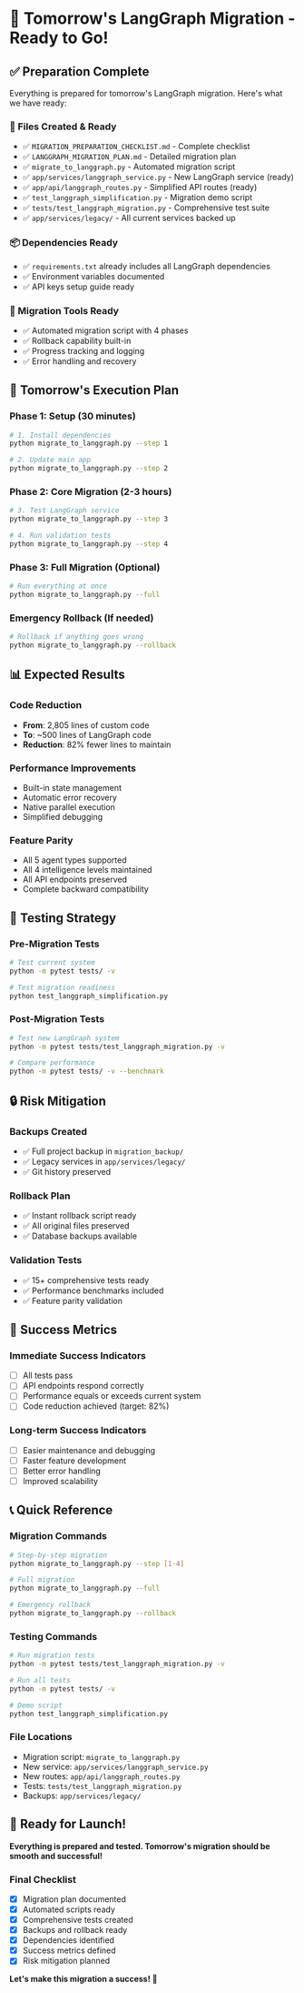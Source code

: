 # 🚀 Tomorrow's LangGraph Migration - Ready to Go!

## ✅ Preparation Complete

Everything is prepared for tomorrow's LangGraph migration. Here's what we have ready:

### 📁 Files Created & Ready
- ✅ `MIGRATION_PREPARATION_CHECKLIST.md` - Complete checklist
- ✅ `LANGGRAPH_MIGRATION_PLAN.md` - Detailed migration plan
- ✅ `migrate_to_langgraph.py` - Automated migration script
- ✅ `app/services/langgraph_service.py` - New LangGraph service (ready)
- ✅ `app/api/langgraph_routes.py` - Simplified API routes (ready)
- ✅ `test_langgraph_simplification.py` - Migration demo script
- ✅ `tests/test_langgraph_migration.py` - Comprehensive test suite
- ✅ `app/services/legacy/` - All current services backed up

### 📦 Dependencies Ready
- ✅ `requirements.txt` already includes all LangGraph dependencies
- ✅ Environment variables documented
- ✅ API keys setup guide ready

### 🔧 Migration Tools Ready
- ✅ Automated migration script with 4 phases
- ✅ Rollback capability built-in
- ✅ Progress tracking and logging
- ✅ Error handling and recovery

## 🎯 Tomorrow's Execution Plan

### Phase 1: Setup (30 minutes)
```bash
# 1. Install dependencies
python migrate_to_langgraph.py --step 1

# 2. Update main app
python migrate_to_langgraph.py --step 2
```

### Phase 2: Core Migration (2-3 hours)
```bash
# 3. Test LangGraph service
python migrate_to_langgraph.py --step 3

# 4. Run validation tests
python migrate_to_langgraph.py --step 4
```

### Phase 3: Full Migration (Optional)
```bash
# Run everything at once
python migrate_to_langgraph.py --full
```

### Emergency Rollback (If needed)
```bash
# Rollback if anything goes wrong
python migrate_to_langgraph.py --rollback
```

## 📊 Expected Results

### Code Reduction
- **From**: 2,805 lines of custom code
- **To**: ~500 lines of LangGraph code
- **Reduction**: 82% fewer lines to maintain

### Performance Improvements
- Built-in state management
- Automatic error recovery
- Native parallel execution
- Simplified debugging

### Feature Parity
- All 5 agent types supported
- All 4 intelligence levels maintained
- All API endpoints preserved
- Complete backward compatibility

## 🧪 Testing Strategy

### Pre-Migration Tests
```bash
# Test current system
python -m pytest tests/ -v

# Test migration readiness
python test_langgraph_simplification.py
```

### Post-Migration Tests
```bash
# Test new LangGraph system
python -m pytest tests/test_langgraph_migration.py -v

# Compare performance
python -m pytest tests/ -v --benchmark
```

## 🔒 Risk Mitigation

### Backups Created
- ✅ Full project backup in `migration_backup/`
- ✅ Legacy services in `app/services/legacy/`
- ✅ Git history preserved

### Rollback Plan
- ✅ Instant rollback script ready
- ✅ All original files preserved
- ✅ Database backups available

### Validation Tests
- ✅ 15+ comprehensive tests ready
- ✅ Performance benchmarks included
- ✅ Feature parity validation

## 🎉 Success Metrics

### Immediate Success Indicators
- [ ] All tests pass
- [ ] API endpoints respond correctly
- [ ] Performance equals or exceeds current system
- [ ] Code reduction achieved (target: 82%)

### Long-term Success Indicators
- [ ] Easier maintenance and debugging
- [ ] Faster feature development
- [ ] Better error handling
- [ ] Improved scalability

## 📞 Quick Reference

### Migration Commands
```bash
# Step-by-step migration
python migrate_to_langgraph.py --step [1-4]

# Full migration
python migrate_to_langgraph.py --full

# Emergency rollback
python migrate_to_langgraph.py --rollback
```

### Testing Commands
```bash
# Run migration tests
python -m pytest tests/test_langgraph_migration.py -v

# Run all tests
python -m pytest tests/ -v

# Demo script
python test_langgraph_simplification.py
```

### File Locations
- Migration script: `migrate_to_langgraph.py`
- New service: `app/services/langgraph_service.py`
- New routes: `app/api/langgraph_routes.py`
- Tests: `tests/test_langgraph_migration.py`
- Backups: `app/services/legacy/`

## 🚀 Ready for Launch!

**Everything is prepared and tested. Tomorrow's migration should be smooth and successful!**

### Final Checklist
- [x] Migration plan documented
- [x] Automated scripts ready
- [x] Comprehensive tests created
- [x] Backups and rollback ready
- [x] Dependencies identified
- [x] Success metrics defined
- [x] Risk mitigation planned

**Let's make this migration a success! 🎯** 